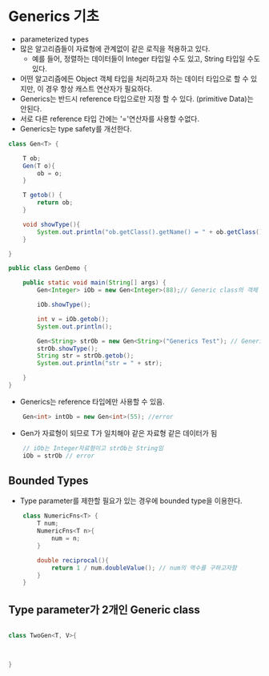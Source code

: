 # Generics 기초

- parameterized types
- 많은 알고리즘들이 자료형에 관계없이 같은 로직을 적용하고 있다.
    - 예를 들어, 정렬하는 데이터들이 Integer 타입일 수도 있고, String 타입일 수도 있다.
- 어떤 알고리즘에든 Object 객체 타입을 처리하고자 하는 데이터 타입으로 할 수 있지만, 이 경우 항상 캐스트 연산자가 필요하다.
- Generics는 반드시 reference 타입으로만 지정 할 수 있다. (primitive Data)는 안된다.
- 서로 다른 reference 타입 간에는 '='연산자를 사용할 수없다.
- Generics는 type safety를 개선한다.


```java
class Gen<T> {

    T ob;
    Gen(T o){
        ob = o;
    }

    T getob() {
        return ob;
    }

    void showType(){
        System.out.println("ob.getClass().getName() = " + ob.getClass().getName());
    }

}

public class GenDemo {

    public static void main(String[] args) {
        Gen<Integer> iOb = new Gen<Integer>(88);// Generic class의 객체 생성

        iOb.showType();

        int v = iOb.getob();
        System.out.println();

        Gen<String> strOb = new Gen<String>("Generics Test"); // Generic class의 객체 생성
        strOb.showType();
        String str = strOb.getob();
        System.out.println("str = " + str);

    }
}
```

- Generics는 reference 타입에만 사용할 수 있음.

```java
    Gen<int> intOb = new Gen<int>(55); //error
```

- Gen<T>가 자료형이 되므로 T가 일치해야 같은 자료형 같은 데이터가 됨
```java
    // iOb는 Integer자료형이고 strOb는 String임
    iOb = strOb // error
```

## Bounded Types

- Type parameter를 제한할 필요가 있는 경우에 bounded type을 이용한다.

```java
    class NumericFns<T> {
        T num;
        NumericFns<T n>{
            num = n;
        }

        double reciprocal(){
            return 1 / num.doubleValue(); // num의 역수를 구하고자함
        }
    }
```

## Type parameter가 2개인 Generic class

```java

class TwoGen<T, V>{


    
}



```